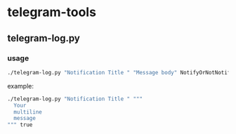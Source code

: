 # telegram-tools

## telegram-log.py

### usage

```bash
./telegram-log.py "Notification Title " "Message body" NotifyOrNotNotifyThatsTheQuestion 
```

example:
```bash
./telegram-log.py "Notification Title " """
  Your
  multiline
  message
""" true 
```
